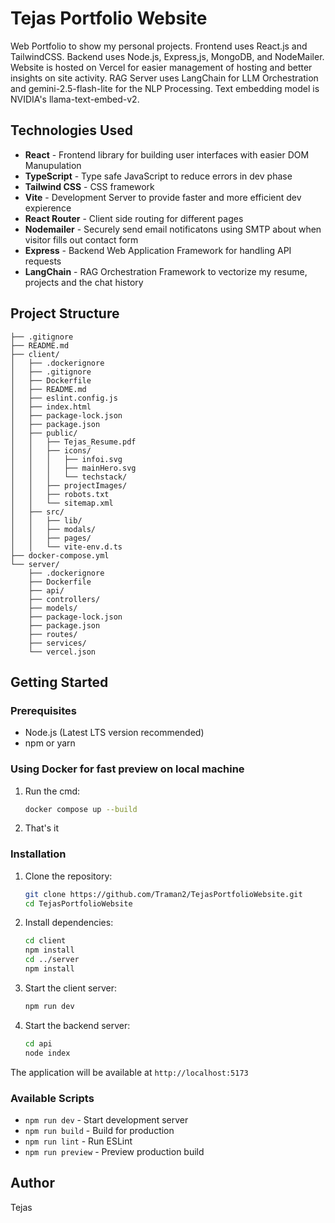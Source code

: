 # Tejas Portfolio Website

Web Portfolio to show my personal projects. Frontend uses React.js and TailwindCSS. Backend uses Node.js, Express,js, MongoDB, and NodeMailer. Website is hosted on Vercel for easier management of hosting and better insights on site activity. RAG Server uses LangChain for LLM Orchestration and gemini-2.5-flash-lite for the NLP Processing. Text embedding model is NVIDIA's llama-text-embed-v2. 

## Technologies Used

- **React** - Frontend library for building user interfaces with easier DOM Manupulation
- **TypeScript** - Type safe JavaScript to reduce errors in dev phase
- **Tailwind CSS** - CSS framework
- **Vite** - Development Server to provide faster and more efficient dev expierence
- **React Router** - Client side routing for different pages
- **Nodemailer** - Securely send email notificatons using SMTP about when visitor fills out contact form
- **Express** - Backend Web Application Framework for handling API requests
- **LangChain** - RAG Orchestration Framework to vectorize my resume, projects and the chat history

## Project Structure

```
├── .gitignore
├── README.md
├── client/
│   ├── .dockerignore
│   ├── .gitignore
│   ├── Dockerfile
│   ├── README.md
│   ├── eslint.config.js
│   ├── index.html
│   ├── package-lock.json
│   ├── package.json
│   ├── public/
│   │   ├── Tejas_Resume.pdf
│   │   ├── icons/
│   │   │   ├── infoi.svg
│   │   │   ├── mainHero.svg
│   │   │   └── techstack/
│   │   ├── projectImages/
│   │   ├── robots.txt
│   │   └── sitemap.xml
│   ├── src/
│   │   ├── lib/
│   │   ├── modals/
│   │   ├── pages/
│   │   └── vite-env.d.ts
├── docker-compose.yml
└── server/
    ├── .dockerignore
    ├── Dockerfile
    ├── api/
    ├── controllers/
    ├── models/
    ├── package-lock.json
    ├── package.json
    ├── routes/
    ├── services/
    └── vercel.json

```

## Getting Started

### Prerequisites

- Node.js (Latest LTS version recommended)
- npm or yarn

### Using Docker for fast preview on local machine

1. Run the cmd:
   ```bash
   docker compose up --build
   ```

2. That's it

### Installation

1. Clone the repository:
   ```bash
   git clone https://github.com/Traman2/TejasPortfolioWebsite.git
   cd TejasPortfolioWebsite
   ```

2. Install dependencies:
   ```bash
   cd client
   npm install
   cd ../server
   npm install
   ```

3. Start the client server:
   ```bash
   npm run dev
   ```

4. Start the backend server:
   ```bash
   cd api
   node index
   ```

The application will be available at `http://localhost:5173`

### Available Scripts

- `npm run dev` - Start development server
- `npm run build` - Build for production
- `npm run lint` - Run ESLint
- `npm run preview` - Preview production build

## Author

Tejas